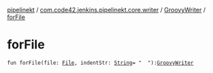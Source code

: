 [pipelinekt](../../index.md) / [com.code42.jenkins.pipelinekt.core.writer](../index.md) / [GroovyWriter](index.md) / [forFile](./for-file.md)

# forFile

`fun forFile(file: `[`File`](https://docs.oracle.com/javase/6/docs/api/java/io/File.html)`, indentStr: `[`String`](https://kotlinlang.org/api/latest/jvm/stdlib/kotlin/-string/index.html)` = "  "): `[`GroovyWriter`](index.md)